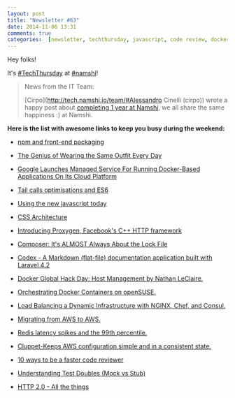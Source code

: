```yaml
---
layout: post
title: "Newsletter #63"
date: 2014-11-06 13:31
comments: true
categories:  [newsletter, techthursday, javascript, code review, docker,]
---
```

Hey folks!

It's [#TechThursday](/blog/categories/techthursday/) at [#namshi](http://twitter.com/techNamshi)!

> News from the IT Team:
>
> [Cirpo](http://tech.namshi.io/team/#Alessandro Cinelli (cirpo\)) wrote a happy post about [completing 1 year at Namshi](http://tech.namshi.io/blog/2014/11/03/one-year-in-namshi/),
> we all share the same happiness :) at Namshi.
>
>

**Here is the list with awesome links to keep you busy during the weekend:**

* [npm and front-end packaging](http://blog.npmjs.org/post/101775448305/npm-and-front-end-packaging)

* [The Genius of Wearing the Same Outfit Every Day](https://www.linkedin.com/pulse/article/20141105164315-283620963-the-genius-of-wearing-the-same-outfit-every-day)

* [Google Launches Managed Service For Running Docker-Based Applications On Its Cloud Platform](http://techcrunch.com/2014/11/04/google-launches-managed-service-for-running-docker-based-applications-on-its-cloud-platform/?ncid=txtlnkusaolp00000604)

<!-- more -->

* [Tail calls optimisations and ES6](http://duartes.org/gustavo/blog/post/tail-calls-optimization-es6/)

* [Using the new javascript today](https://speakerdeck.com/pedronauck/es6-using-the-new-javascript-today)

* [CSS Architecture](http://www.adelineyaw.com/css-architecture)

* [Introducing Proxygen, Facebook's C++ HTTP framework](https://code.facebook.com/posts/1503205539947302/introducing-proxygen-facebook-s-c-http-framework/)

* [Composer: It's ALMOST Always About the Lock File](https://philsturgeon.uk/blog/2014/11/composer-its-almost-always-about-the-lock-file)

* [Codex - A Markdown (flat-file) documentation application built with Laravel 4.2](http://codex.caffeinated.ninja/codex/1.0)

* [Docker Global Hack Day: Host Management by Nathan LeClaire.](https://www.youtube.com/watch?v=jadmmpYtKlQ)

* [Orchestrating Docker Containers on openSUSE.](http://flavio.castelli.name/2014/11/03/orchestrating-docker-containers-on-opensuse/)

* [Load Balancing a Dynamic Infrastructure with NGINX, Chef, and Consul.](https://speakerdeck.com/kevinreedy/load-balancing-a-dynamic-infrastructure-with-nginx-chef-and-consul)

* [Migrating from AWS to AWS.](http://instagram-engineering.tumblr.com/post/100758229719/migrating-from-aws-to-aws)

* [Redis latency spikes and the 99th percentile.](http://antirez.com/news/83)

* [Cluppet-Keeps AWS configuration simple and in a consistent state.](https://github.com/mixradio/cluppet)

* [10 ways to be a faster code reviewer](http://bit.ly/1E7I1sI)

* [Understanding Test Doubles (Mock vs Stub)](http://bit.ly/1wz9qmW)

* [HTTP 2.0 - All the things](http://bit.ly/1wz9sv4)